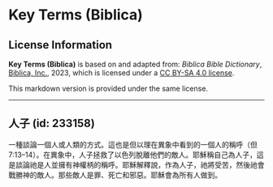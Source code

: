 # Key Terms (Biblica)

## License Information

**Key Terms (Biblica)** is based on and adapted from: _Biblica Bible Dictionary_, [Biblica, Inc.](https://www.biblica.com/), 2023, which is licensed under a [CC BY-SA 4.0 license](https://creativecommons.org/licenses/by-sa/4.0/legalcode.en).

This markdown version is provided under the same license.



--------------------------------

## 人子 (id: 233158)

一種談論一個人或人類的方式。這也是但以理在異象中看到的一個人的稱呼（但7:13–14）。在異象中，人子拯救了以色列脫離他們的敵人。耶穌稱自己為人子，這是談論祂是人並擁有神權柄的稱呼。耶穌解釋說，作為人子，祂將受苦，然後祂會戰勝神的敵人。那些敵人是罪、死亡和邪惡。耶穌會為所有人做到。


